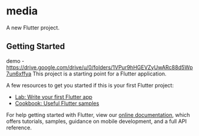 # media

A new Flutter project.

## Getting Started
demo - https://drive.google.com/drive/u/0/folders/1VPur9hHGEVZyUwARc88d5Wp7un6xffya
This project is a starting point for a Flutter application.

A few resources to get you started if this is your first Flutter project:

- [Lab: Write your first Flutter app](https://flutter.dev/docs/get-started/codelab)
- [Cookbook: Useful Flutter samples](https://flutter.dev/docs/cookbook)

For help getting started with Flutter, view our
[online documentation](https://flutter.dev/docs), which offers tutorials,
samples, guidance on mobile development, and a full API reference.
